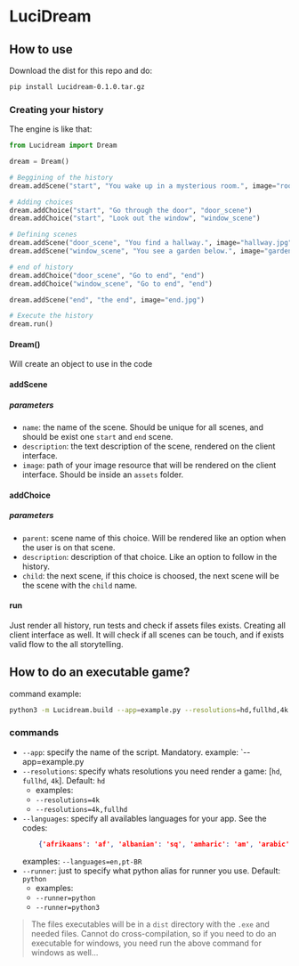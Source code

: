 # LuciDream

## How to use
Download the dist for this repo and do:
```sh
pip install Lucidream-0.1.0.tar.gz
```

### Creating your history
The engine is like that:
```py
from Lucidream import Dream

dream = Dream()

# Beggining of the history
dream.addScene("start", "You wake up in a mysterious room.", image="room.jpg")

# Adding choices
dream.addChoice("start", "Go through the door", "door_scene")
dream.addChoice("start", "Look out the window", "window_scene")

# Defining scenes
dream.addScene("door_scene", "You find a hallway.", image="hallway.jpg")
dream.addScene("window_scene", "You see a garden below.", image="garden.jpg")

# end of history
dream.addChoice("door_scene", "Go to end", "end")
dream.addChoice("window_scene", "Go to end", "end")

dream.addScene("end", "the end", image="end.jpg")

# Execute the history
dream.run()
```

#### Dream()
Will create an object to use in the code

#### addScene

##### parameters
- `name`: the name of the scene. Should be unique for all scenes, and should be exist one `start` and `end` scene.
- `description`: the text description of the scene, rendered on the client interface.
- `image`: path of your image resource that will be rendered on the client interface. Should be inside an `assets` folder.

#### addChoice

##### parameters
- `parent`: scene name of this choice. Will be rendered like an option when the user is on that scene.
- `description`: description of that choice. Like an option to follow in the history.
- `child`: the next scene, if this choice is choosed, the next scene will be the scene with the `child` name.

#### run
Just render all history, run tests and check if assets files exists. Creating all client interface as well.
It will check if all scenes can be touch, and if exists valid flow to the all storytelling.

## How to do an executable game?

command example:
```sh
python3 -m Lucidream.build --app=example.py --resolutions=hd,fullhd,4k
```

### commands

- `--app`: specify the name of the script. Mandatory.
    example: `--app=example.py
- `--resolutions`: specify whats resolutions you need render a game: [`hd`, `fullhd`, `4k`]. Default: `hd`
    - examples:
    - `--resolutions=4k`
    - `--resolutions=4k,fullhd`
- `--languages`: specify all availables languages for your app. See the codes:
    ```json
        {'afrikaans': 'af', 'albanian': 'sq', 'amharic': 'am', 'arabic': 'ar', 'armenian': 'hy', 'azerbaijani': 'az', 'basque': 'eu', 'belarusian': 'be', 'bengali': 'bn', 'bosnian': 'bs', 'bulgarian': 'bg', 'catalan': 'ca', 'cebuano': 'ceb', 'chichewa': 'ny', 'chinese (simplified)': 'zh-cn', 'chinese (traditional)': 'zh-tw', 'corsican': 'co', 'croatian': 'hr', 'czech': 'cs', 'danish': 'da', 'dutch': 'nl', 'english': 'en', 'esperanto': 'eo', 'estonian': 'et', 'filipino': 'tl', 'finnish': 'fi', 'french': 'fr', 'frisian': 'fy', 'galician': 'gl', 'georgian': 'ka', 'german': 'de', 'greek': 'el', 'gujarati': 'gu', 'haitian creole': 'ht', 'hausa': 'ha', 'hawaiian': 'haw', 'hebrew': 'he', 'hindi': 'hi', 'hmong': 'hmn', 'hungarian': 'hu', 'icelandic': 'is', 'igbo': 'ig', 'indonesian': 'id', 'irish': 'ga', 'italian': 'it', 'japanese': 'ja', 'javanese': 'jw', 'kannada': 'kn', 'kazakh': 'kk', 'khmer': 'km', 'korean': 'ko', 'kurdish (kurmanji)': 'ku', 'kyrgyz': 'ky', 'lao': 'lo', 'latin': 'la', 'latvian': 'lv', 'lithuanian': 'lt', 'luxembourgish': 'lb', 'macedonian': 'mk', 'malagasy': 'mg', 'malay': 'ms', 'malayalam': 'ml', 'maltese': 'mt', 'maori': 'mi', 'marathi': 'mr', 'mongolian': 'mn', 'myanmar (burmese)': 'my', 'nepali': 'ne', 'norwegian': 'no', 'odia': 'or', 'pashto': 'ps', 'persian': 'fa', 'polish': 'pl', 'portuguese': 'pt', 'punjabi': 'pa', 'romanian': 'ro', 'russian': 'ru', 'samoan': 'sm', 'scots gaelic': 'gd', 'serbian': 'sr', 'sesotho': 'st', 'shona': 'sn', 'sindhi': 'sd', 'sinhala': 'si', 'slovak': 'sk', 'slovenian': 'sl', 'somali': 'so', 'spanish': 'es', 'sundanese': 'su', 'swahili': 'sw', 'swedish': 'sv', 'tajik': 'tg', 'tamil': 'ta', 'telugu': 'te', 'thai': 'th', 'turkish': 'tr', 'ukrainian': 'uk', 'urdu': 'ur', 'uyghur': 'ug', 'uzbek': 'uz', 'vietnamese': 'vi', 'welsh': 'cy', 'xhosa': 'xh', 'yiddish': 'yi', 'yoruba': 'yo', 'zulu': 'zu'}
    ```
    examples:
        `--languages=en,pt-BR`
- `--runner`: just to specify what python alias for runner you use. Default: `python`
    - examples:
    - `--runner=python`
    - `--runner=python3`

> The files executables will be in a `dist` directory with the `.exe` and needed files. Cannot do cross-compilation, so
if you need to do an executable for windows, you need run the above command for windows as well...
